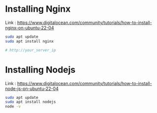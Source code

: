 
# Installing Nginx
Link : https://www.digitalocean.com/community/tutorials/how-to-install-nginx-on-ubuntu-22-04
```sh
sudo apt update
sudo apt install nginx

# http://your_server_ip
```
# Installing Nodejs
Link : https://www.digitalocean.com/community/tutorials/how-to-install-node-js-on-ubuntu-22-04
```sh
sudo apt update
sudo apt install nodejs
node -v
```